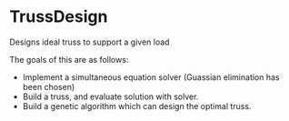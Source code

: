 # TrussDesign
Designs ideal truss to support a given load

The goals of this are as follows:
  -  Implement a simultaneous equation solver (Guassian elimination has been chosen)
  -  Build a truss, and evaluate solution with solver.
  -  Build a genetic algorithm which can design the optimal truss.
